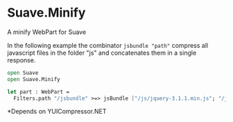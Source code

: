 # Suave.Minify
A minify WebPart for Suave

In the following example the combinator `jsbundle "path"` compress all javascript files in the folder "js" and concatenates them in a single response.

```fsharp
open Suave
open Suave.Minify

let part : WebPart =
  Filters.path "/jsbundle" >=> jsBundle ["/js/jquery-3.1.1.min.js"; "/js/jquery.json.min.js"; "js/chess.js"; "js/chessboard-0.3.0.js"; "js/app.js"]
```

*Depends on YUICompressor.NET
